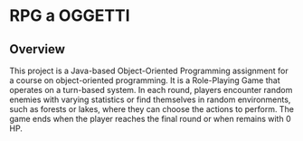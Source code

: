 # RPG a OGGETTI

## Overview
This project is a Java-based Object-Oriented Programming assignment for a course on object-oriented programming. It is a Role-Playing Game that operates on a turn-based system. In each round, players encounter random enemies with varying statistics or find themselves in random environments, such as forests or lakes, where they can choose the actions to perform. The game ends when the player reaches the final round or when remains with 0 HP.



